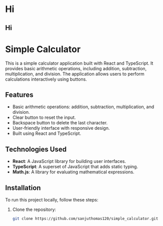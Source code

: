 # Hi

## Hi
# Simple Calculator

This is a simple calculator application built with React and TypeScript. It provides basic arithmetic operations, including addition, subtraction, multiplication, and division. The application allows users to perform calculations interactively using buttons.

## Features

- Basic arithmetic operations: addition, subtraction, multiplication, and division.
- Clear button to reset the input.
- Backspace button to delete the last character.
- User-friendly interface with responsive design.
- Built using React and TypeScript.

## Technologies Used

- **React**: A JavaScript library for building user interfaces.
- **TypeScript**: A superset of JavaScript that adds static typing.
- **Math.js**: A library for evaluating mathematical expressions.

## Installation

To run this project locally, follow these steps:

1. Clone the repository:
   ```bash
   git clone https://github.com/sanjuthomas120/simple_calculator.git
